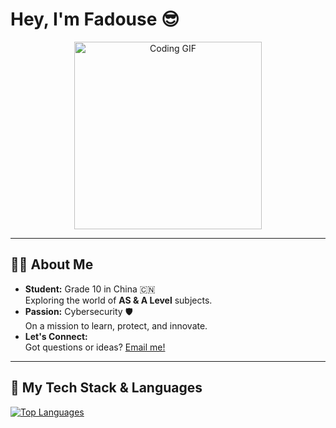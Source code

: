 # Hey, I'm Fadouse 😎

<p align="center">
  <img src="https://media.giphy.com/media/l0MYt5jPR6QX5pnqM/giphy.gif" alt="Coding GIF" width="300"/>
</p>

---

## 👨‍🎓 About Me
- **Student:** Grade 10 in China 🇨🇳  
  Exploring the world of **AS & A Level** subjects.
- **Passion:** Cybersecurity 🛡️  
  On a mission to learn, protect, and innovate.
- **Let's Connect:**  
  Got questions or ideas? [Email me!](mailto:fadouse233@gmail.com)

---

## 🚀 My Tech Stack & Languages
<a href="https://fadouse.github.io/">
  <img align="center" src="https://github-readme-stats.vercel.app/api/top-langs/?username=fadouse&layout=compact&hide_border=true" alt="Top Languages"/>
</a>
